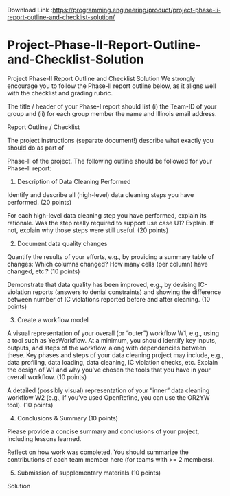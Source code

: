 Download Link :https://programming.engineering/product/project-phase-ii-report-outline-and-checklist-solution/

# Project-Phase-II-Report-Outline-and-Checklist-Solution
Project Phase-II Report Outline and Checklist Solution
We strongly encourage you to follow the Phase-II report outline below, as it aligns well with the checklist and grading rubric.

The title / header of your Phase-I report should list (i) the Team-ID of your group and (ii) for each group member the name and Illinois email address.

Report Outline / Checklist

The project instructions (separate document!) describe what exactly you should do as part of

Phase-II of the project. The following outline should be followed for your Phase-II report:

1. Description of Data Cleaning Performed

Identify and describe all (high-level) data cleaning steps you have performed. (20 points)

For each high-level data cleaning step you have performed, explain its rationale. Was the step really required to support use case U1? Explain. If not, explain why those steps were still useful. (20 points)

2. Document data quality changes

Quantify the results of your efforts, e.g., by providing a summary table of changes: Which columns changed? How many cells (per column) have changed, etc.? (10 points)

Demonstrate that data quality has been improved, e.g., by devising IC-violation reports (answers to denial constraints) and showing the difference between number of IC violations reported before and after cleaning. (10 points)

3. Create a workflow model

A visual representation of your overall (or “outer”) workflow W1, e.g., using a tool such as YesWorkflow. At a minimum, you should identify key inputs, outputs, and steps of the workflow, along with dependencies between these. Key phases and steps of your data cleaning project may include, e.g., data profiling, data loading, data cleaning, IC violation checks, etc. Explain the design of W1 and why you’ve chosen the tools that you have in your overall workflow. (10 points)

A detailed (possibly visual) representation of your “inner” data cleaning workflow W2 (e.g., if you’ve used OpenRefine, you can use the OR2YW tool). (10 points)

4. Conclusions & Summary (10 points)

Please provide a concise summary and conclusions of your project, including lessons learned.

Reflect on how work was completed. You should summarize the contributions of each team member here (for teams with >= 2 members).

5. Submission of supplementary materials (10 points)

Solution
